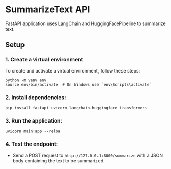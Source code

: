 # SummarizeText API

FastAPI application uses LangChain and HuggingFacePipeline to summarize text.

## Setup

### 1. Create a virtual environment

To create and activate a virtual environment, follow these steps:

```
python -m venv env
source env/bin/activate  # On Windows use `env\Scripts\activate`
```
### 2. Install dependencies:
```
pip install fastapi uvicorn langchain-huggingface transformers
```
### 3. Run the application:
```
uvicorn main:app --reloa
```
### 4. Test the endpoint:
- Send a POST request to ```http://127.0.0.1:8000/summarize``` with a JSON body containing the text to be summarized.
